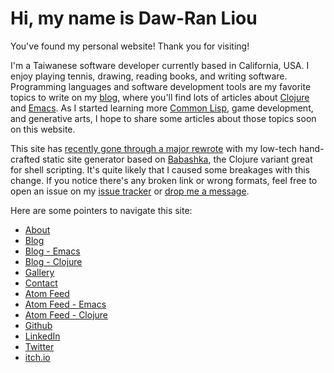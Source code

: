 # Hi, my name is Daw-Ran Liou

You've found my personal website!  Thank you for visiting!

I'm a Taiwanese software developer currently based in California, USA.
I enjoy playing tennis, drawing, reading books, and writing
software. Programming languages and software development tools are my favorite
topics to write on my [blog](/blog/), where you'll find lots of articles about
[Clojure][Clojure] and [Emacs][Emacs].  As I started learning more [Common
Lisp][Common Lisp], game development, and generative arts, I hope to share some
articles about those topics soon on this website.

This site has [recently gone through a major rewrote][rewrote] with my low-tech
hand-crafted static site generator based on [Babashka][Babashka], the Clojure
variant great for shell scripting.  It's quite likely that I caused some
breakages with this change.  If you notice there's any broken link or wrong
formats, feel free to open an issue on my [issue tracker][issue tracker] or
[drop me a message](/contact).

Here are some pointers to navigate this site:

* [About](/about)
* [Blog](/blog/)
* [Blog - Emacs](tags/emacs)
* [Blog - Clojure](tags/clojure)
* [Gallery](/gallery)
* [Contact](/contact)
* [Atom Feed](/atom.xml)
* [Atom Feed - Emacs](tags/emacs/atom.xml)
* [Atom Feed - Clojure](tags/clojure/atom.xml)
* [Github](https://github.com/dawranliou)
* [LinkedIn](https://www.linkedin.com/in/dawranliou/)
* [Twitter](https://twitter.com/dawranliou)
* [itch.io](https://dawranliou.itch.io/)


[dawranliou]: https://twitter.com/dawranliou
[ClojureScript]: https://clojurescript.org/
[Clojure]: https://clojure.org/
[Emacs configuration]: https://github.com/dawranliou/emacs.d
[Emacs]: https://www.gnu.org/software/emacs/
[Kira Systems]: https://kirasystems.com/
[Project Hail Mary]: https://www.goodreads.com/book/show/54493401-project-hail-mary
[React]: https://reactjs.org/
[my blog]: /blog/_index.md
[nownownow]: https://nownownow.com/about
[sketchbook]: https://github.com/dawranliou/sketch
[AutoLISP]: https://en.wikipedia.org/wiki/AutoLISP
[rewrote]: /blog/i-too-wrote-myself-a-static-site-generator
[Babashka]: https://babashka.org/
[issue tracker]: https://github.com/dawranliou/dawranliou.com/issues
[Common Lisp]: https://lisp-lang.org/
[Taiwan]: https://en.wikipedia.org/wiki/Taiwan
